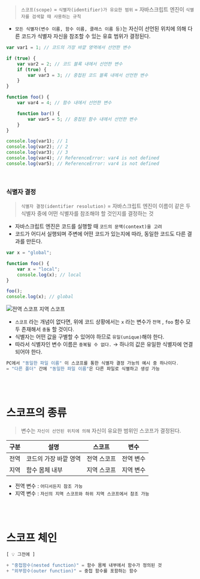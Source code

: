 > `스코프(scope)` = `식별자(identifier)가 유요한 범위` = 자바스크립트 엔진이 `식별자를 검색할 때 사용하는 규칙`

-   `모든 식별자(변수 이름, 함수 이름, 클래스 이름 등)`는 자신이 선언된 위치에 의해 다른 코드가 식별자 자신을 참조할 수 있는 유효 범위가 결정된다.

```jsx
var var1 = 1; // 코드의 가장 바깥 영역에서 선언한 변수

if (true) {
    var var2 = 2; // 코드 블록 내에서 선언한 변수
    if (true) {
        var var3 = 3; // 중첩된 코드 블록 내에서 선언한 변수
    }
}

function foo() {
    var var4 = 4; // 함수 내에서 선언한 변수

    function bar() {
        var var5 = 5; // 중첩된 함수 내에서 선언한 변수
    }
}

console.log(var1); // 1
console.log(var2); // 2
console.log(var3); // 3
console.log(var4); // ReferenceError: var4 is not defined
console.log(var5); // ReferenceError: var4 is not defined
```

<br />

### 식별자 결정

> `식별자 결정(identifier resolution)` = 자바스크립트 엔진이 이름이 같은 두 식별자 중에 어떤 식별자를 참조해야 할 것인지를 결정하는 것

-   자바스크립트 엔진은 코드를 실행할 때 `코드의 문맥(context)을 고려`
-   코드가 어디서 실행되며 주변에 어떤 코드가 있는지에 따라, 동일한 코드도 다른 결과를 만든다.

```jsx
var x = "global";

function foo() {
    var x = "local";
    console.log(x); // local
}

foo();
console.log(x); // global
```

![전역 스코프 지역 스코프](https://img1.daumcdn.net/thumb/R1280x0/?scode=mtistory2&fname=https%3A%2F%2Fblog.kakaocdn.net%2Fdn%2Fcn0zjT%2FbtqZoydJdrc%2FvHquKk6Vb0mf4PaExIsZX1%2Fimg.png)

-   `스코프` 라는 개념이 없다면, 위에 코드 상황에서는 `x` 라는 변수가 `전역` , `foo` 함수 모두 존재해서 `충돌` 할 것이다.
-   식별자는 어떤 값을 구별할 수 있어야 하므로 `유일(unique)`해야 한다.
-   따라서 식별자인 변수 이름은 `중복될 수 없다.` → 하나의 값은 유일한 식별자에 연결되어야 한다.

```jsx
PC에서 "동일한 파일 이름" 이 스코프를 통한 식별자 결정 가능의 예시 중 하나이다.
= "다른 폴더" 간에 "동일한 파일 이름"은 다른 파일로 식별하고 생성 가능
```

<br />
<br />

# 스코프의 종류

> 변수는 `자신이 선언된 위치에 의해` 자신이 유요한 범위인 스코프가 결정된다.

| 구분 | 설명                  | 스코프      | 변수      |
| ---- | --------------------- | ----------- | --------- |
| 전역 | 코드의 가장 바깥 영역 | 전역 스코프 | 전역 변수 |
| 지역 | 함수 몸체 내부        | 지역 스코프 | 지역 변수 |

-   전역 변수 : `어디서든지 참조 가능`
-   지역 변수 : `자신의 지역 스코프와 하위 지역 스코프에서 참조 가능`

<br />
<br />

# 스코프 체인

```jsx
[ 💡 그전에 ]

+ "중첩함수(nested function)" = 함수 몸체 내부에서 함수가 정의된 것
+ "외부함수(outer function)" = 중첩 함수를 포함하는 함수
```
